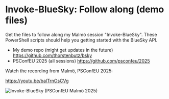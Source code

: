 # Invoke-BlueSky: Follow along (demo files)

Get the files to follow along my Malmö session "Invoke-BlueSky".
These PowerShell scripts should help you getting started with the BlueSky API.

- My demo repo (might get updates in the future)
  https://github.com/thorstenbutz/bsky
- PSConfEU 2025 (all sessions)
  https://github.com/psconfeu/2025

Watch the recording from Malmö, PSConfEU 2025: 

https://youtu.be/balTrnOsCVg



![Invoke-BlueSky (PSConfEU Malmö 2025)](http://www.thorsten-butz.de/wp-content/uploads/2025/07/600x750_PowerShell-Malmo-2025_Hi-Res-700.jpg)
